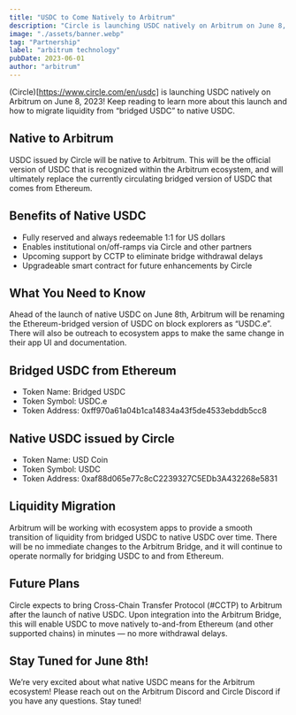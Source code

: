 ```yaml
---
title: "USDC to Come Natively to Arbitrum"
description: "Circle is launching USDC natively on Arbitrum on June 8, 2023! Keep reading to learn more about this launch and how to migrate liquidity from “bridged USDC” to native USDC."
image: "./assets/banner.webp"
tag: "Partnership"
label: "arbitrum technology"
pubDate: 2023-06-01
author: "arbitrum"
---
```


(Circle)[https://www.circle.com/en/usdc] is launching USDC natively on Arbitrum on June 8, 2023! Keep reading to learn more about this launch and how to migrate liquidity from “bridged USDC” to native USDC.

## Native to Arbitrum

USDC issued by Circle will be native to Arbitrum. This will be the official version of USDC that is recognized within the Arbitrum ecosystem, and will ultimately replace the currently circulating bridged version of USDC that comes from Ethereum.

## Benefits of Native USDC

- Fully reserved and always redeemable 1:1 for US dollars
- Enables institutional on/off-ramps via Circle and other partners
- Upcoming support by CCTP to eliminate bridge withdrawal delays
- Upgradeable smart contract for future enhancements by Circle

## What You Need to Know

Ahead of the launch of native USDC on June 8th, Arbitrum will be renaming the Ethereum-bridged version of USDC on block explorers as “USDC.e”. There will also be outreach to ecosystem apps to make the same change in their app UI and documentation.

## Bridged USDC from Ethereum

- Token Name: Bridged USDC
- Token Symbol: USDC.e
- Token Address: 0xff970a61a04b1ca14834a43f5de4533ebddb5cc8

## Native USDC issued by Circle

- Token Name: USD Coin
- Token Symbol: USDC
- Token Address: 0xaf88d065e77c8cC2239327C5EDb3A432268e5831

## Liquidity Migration

Arbitrum will be working with ecosystem apps to provide a smooth transition of liquidity from bridged USDC to native USDC over time. There will be no immediate changes to the Arbitrum Bridge, and it will continue to operate normally for bridging USDC to and from Ethereum.

## Future Plans

Circle expects to bring Cross-Chain Transfer Protocol (#CCTP) to Arbitrum after the launch of native USDC. Upon integration into the Arbitrum Bridge, this will enable USDC to move natively to-and-from Ethereum (and other supported chains) in minutes — no more withdrawal delays.

## Stay Tuned for June 8th!

We’re very excited about what native USDC means for the Arbitrum ecosystem! Please reach out on the Arbitrum Discord and Circle Discord if you have any questions. Stay tuned!
